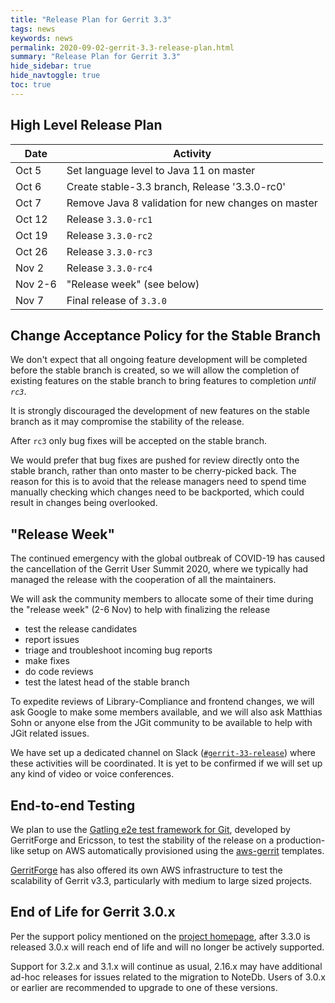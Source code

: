 ```yaml
---
title: "Release Plan for Gerrit 3.3"
tags: news
keywords: news
permalink: 2020-09-02-gerrit-3.3-release-plan.html
summary: "Release Plan for Gerrit 3.3"
hide_sidebar: true
hide_navtoggle: true
toc: true
---
```


## High Level Release Plan

| Date      | Activity                                           |
|-----------|----------------------------------------------------|
| Oct 5     | Set language level to Java 11 on master            |
| Oct 6     | Create stable-3.3 branch, Release '3.3.0-rc0'      |
| Oct 7     | Remove Java 8 validation for new changes on master |
| Oct 12    | Release `3.3.0-rc1`                                |
| Oct 19    | Release `3.3.0-rc2`                                |
| Oct 26    | Release `3.3.0-rc3`                                |
| Nov 2     | Release `3.3.0-rc4`                                |
| Nov 2-6   | "Release week" (see below)                         |
| Nov 7     | Final release of `3.3.0`                           |

## Change Acceptance Policy for the Stable Branch

We don't expect that all ongoing feature development will be completed before
the stable branch is created, so we will allow the completion of existing features
on the stable branch to bring features to completion *until `rc3`*.

It is strongly discouraged the development of new features on the stable branch
as it may compromise the stability of the release.

After `rc3` only bug fixes will be accepted on the stable branch.

We would prefer that bug fixes are pushed for review directly onto the stable
branch, rather than onto master to be cherry-picked back. The reason for this
is to avoid that the release managers need to spend time manually checking
which changes need to be backported, which could result in changes being
overlooked.

## "Release Week"

The continued emergency with the global outbreak of COVID-19 has caused the
cancellation of the Gerrit User Summit 2020, where we typically had managed
the release with the cooperation of all the maintainers.

We will ask the community members to allocate some of their time during the
"release week" (2-6 Nov) to help with finalizing the release

- test the release candidates
- report issues
- triage and troubleshoot incoming bug reports
- make fixes
- do code reviews
- test the latest head of the stable branch

To expedite reviews of Library-Compliance and frontend changes, we will ask
Google to make some members available, and we will also ask Matthias Sohn or
anyone else from the JGit community to be available to help with JGit related
issues.

We have set up a dedicated channel on Slack
([`#gerrit-33-release`](https://gerritcodereview.slack.com/archives/C0128RZFSR3))
where these activities will be coordinated. It is yet to be confirmed if we will
set up any kind of video or voice conferences.

## End-to-end Testing

We plan to use the
[Gatling e2e test framework for Git](https://gerrit-review.googlesource.com/Documentation/dev-e2e-tests.html),
developed by GerritForge and Ericsson, to test the stability of the release on a production-like
setup on AWS automatically provisioned using the [aws-gerrit](https://gerrit.googlesource.com/aws-gerrit)
templates.

[GerritForge](https://www.gerritforge.com) has also offered its own AWS infrastructure to test the
scalability of Gerrit v3.3, particularly with medium to large sized projects.

## End of Life for Gerrit 3.0.x

Per the support policy mentioned on the
[project homepage](https://www.gerritcodereview.com/support.html#supported-versions),
after 3.3.0 is released 3.0.x will reach end of life and will no longer be
actively supported.

Support for 3.2.x and 3.1.x will continue as usual, 2.16.x may have additional ad-hoc
releases for issues related to the migration to NoteDb.
Users of 3.0.x or earlier are recommended to upgrade to one of these versions.
